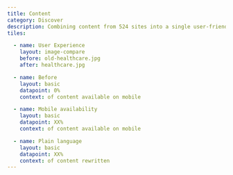 ```yaml
---
title: Content
category: Discover
description: Combining content from 524 sites into a single user-friendly experience
tiles:

  - name: User Experience
    layout: image-compare
    before: old-healthcare.jpg
    after: healthcare.jpg

  - name: Before
    layout: basic
    datapoint: 0%
    context: of content available on mobile

  - name: Mobile availability
    layout: basic
    datapoint: XX%
    context: of content available on mobile

  - name: Plain language
    layout: basic
    datapoint: XX%
    context: of content rewritten
---
```

